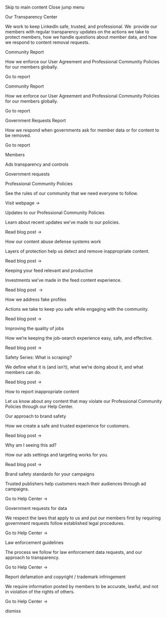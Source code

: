 Skip to main content
Close jump menu

Our Transparency Center

We work to keep LinkedIn safe, trusted, and professional. We  provide our members with regular transparency updates on the actions we take to protect members, how we handle questions about member data, and how we respond to content removal requests. 

Community Report


How we enforce our User Agreement and Professional Community Policies for our members globally.

Go to report

Community Report




How we enforce our User Agreement and Professional Community Policies for our members globally.

Go to report

Government Requests Report


How we respond when governments ask for member data or for content to be removed.

Go to report

Members

Ads transparency and controls

Government requests

Professional Community Policies


See the rules of our community that we need everyone to follow.

Visit webpage →


Updates to our Professional Community Policies


Learn about recent updates we’ve made to our policies. 

Read blog post →

How our content abuse defense systems work


Layers of protection help us detect and remove inappropriate content.

Read blog post →

Keeping your feed relevant and productive


Investments we’ve made in the feed content experience.

Read blog post  →

How we address fake profiles




Actions we take to keep you safe while engaging with the community.

Read blog post →

Improving the quality of jobs




How we’re keeping the job-search experience easy, safe, and effective.

Read blog post →

Safety Series: What is scraping?


We define what it is (and isn’t), what we’re doing about it, and what members can do.

Read blog post →

How to report inappropriate content

Let us know about any content that may violate our Professional Community Policies through our Help Center.

Our approach to brand safety


How we create a safe and trusted experience for customers.

Read blog post →

Why am I seeing this ad?


How our ads settings and targeting works for you.

Read blog post →

Brand safety standards for your campaigns


Trusted publishers help customers reach their audiences through ad campaigns.

Go to Help Center →

Government requests for data


We respect the laws that apply to us and put our members first by requiring government requests follow established legal procedures.

Go to Help Center →

Law enforcement guidelines


The process we follow for law enforcement data requests, and our approach to transparency.

Go to Help Center →

Report defamation and copyright / trademark infringement


We require information posted by members to be accurate, lawful, and not in violation of the rights of others.

Go to Help Center →

dismiss